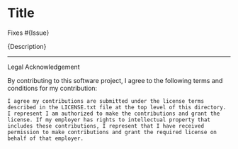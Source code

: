 # Title

Fixes #{Issue}

{Description}

----
Legal Acknowledgement

By contributing to this software project, I agree to the following terms and conditions for my contribution:

    I agree my contributions are submitted under the license terms described in the LICENSE.txt file at the top level of this directory.
    I represent I am authorized to make the contributions and grant the license. If my employer has rights to intellectual property that includes these contributions, I represent that I have received permission to make contributions and grant the required license on behalf of that employer.
